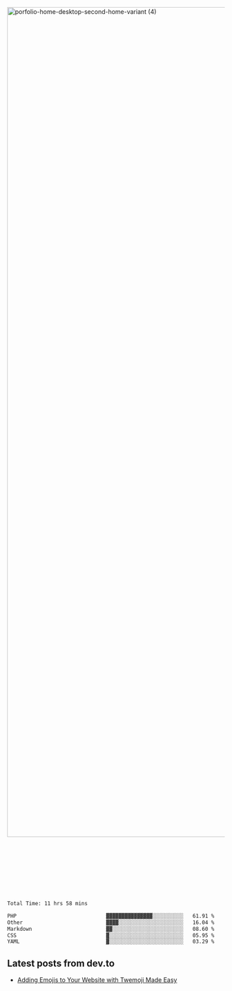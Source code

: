 <img width="1920" alt="porfolio-home-desktop-second-home-variant (4)" src="https://user-images.githubusercontent.com/44812120/231556360-1ee1d327-1a45-4bda-a93d-dd32a34149e4.png">
 
 
 
 
 
 <br><br><br><br><br><br><br>
<!--START_SECTION:waka-->

```txt
Total Time: 11 hrs 58 mins

PHP                             ▓▓▓▓▓▓▓▓▓▓▓▓▓▓▓░░░░░░░░░░   61.91 %
Other                           ▓▓▓▓░░░░░░░░░░░░░░░░░░░░░   16.04 %
Markdown                        ▓▓░░░░░░░░░░░░░░░░░░░░░░░   08.60 %
CSS                             ▓░░░░░░░░░░░░░░░░░░░░░░░░   05.95 %
YAML                            ▓░░░░░░░░░░░░░░░░░░░░░░░░   03.29 %
```

<!--END_SECTION:waka-->

## Latest posts from dev.to
<!-- MEDIUM-STORY-LIST:START -->
- [Adding Emojis to Your Website with Twemoji Made Easy](https://dev.to/danielsebesta/adding-emojis-to-your-website-with-twemoji-made-easy-mc8)
<!-- MEDIUM-STORY-LIST:END -->

